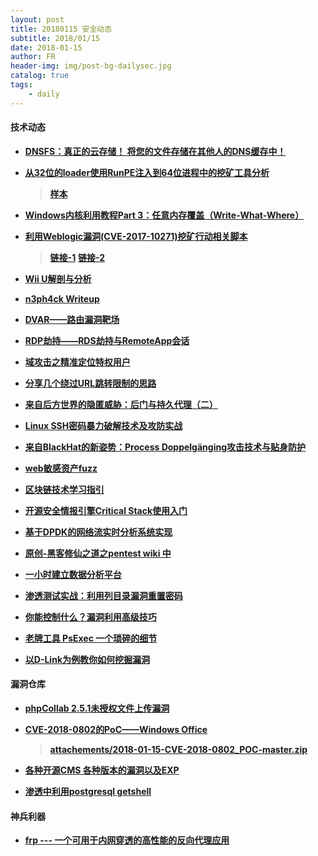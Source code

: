 ```yaml
---
layout: post
title: 20180115 安全动态
subtitle: 2018/01/15
date: 2018-01-15
author: FR
header-img: img/post-bg-dailysec.jpg
catalog: true
tags:
    - daily
---
```


#### 技术动态
- **[DNSFS：真正的云存储！ 将您的文件存储在其他人的DNS缓存中！](https://blog.benjojo.co.uk/post/dns-filesystem-true-cloud-storage-dnsfs)**

- **[从32位的loader使用RunPE注入到64位进程中的挖矿工具分析](https://secrary.com/ReversingMalware/CoinMiner/)**
  > **[样本](https://www.virustotal.com/en/file/98199294da32f418964fde49d623aadb795d783640b208b9dd9ad08dcac55fd5/analysis/)**

- **[Windows内核利用教程Part 3：任意内存覆盖（Write-What-Where）](https://www.exploit-db.com/docs/english/43527-windows-kernel-exploitation-tutorial-part-3-arbitrary-memory-overwrite-(write-what-where).pdf)**

- **[利用Weblogic漏洞(CVE-2017-10271)挖矿行动相关脚本](http://www.example.com)**
  > **[链接-1](https://pastebin.com/ctisSMcY)**
  > **[链接-2](https://pastebin.com/nTnujW8b)**

- **[Wii U解剖与分析](http://hexkyz.blogspot.com/2018/01/anatomy-of-wii-u-end.html)**

- **[n3ph4ck Writeup](https://medium.com/@m4f1a/ctf-challenge-n3ph4ck-writeup-b355f512977b)**

- **[DVAR——路由漏洞靶场](http://blog.exploitlab.net/2018/01/dvar-damn-vulnerable-arm-router.html?m=1)**

- **[RDP劫持——RDS劫持与RemoteApp会话](https://medium.com/@networksecurity/rdp-hijacking-how-to-hijack-rds-and-remoteapp-sessions-transparently-to-move-through-an-da2a1e73a5f6)**

- **[域攻击之精准定位特权用户](https://www.anquanke.com/post/id/94461)**

- **[分享几个绕过URL跳转限制的思路](https://www.anquanke.com/post/id/94377)**

- **[来自后方世界的隐匿威胁：后门与持久代理（二） ](http://www.freebuf.com/articles/system/150314.html)**

- **[Linux SSH密码暴力破解技术及攻防实战 ](http://www.freebuf.com/sectool/159488.html)**

- **[来自BlackHat的新姿势：Process Doppelgänging攻击技术与贴身防护 ](http://www.freebuf.com/articles/system/159628.html)**

- **[web敏感资产fuzz](http://www.cnnetarmy.com/web%e6%95%8f%e6%84%9f%e8%b5%84%e4%ba%a7fuzz/)**

- **[区块链技术学习指引](https://learnblockchain.cn/2018/01/11/guide/)**

- **[开源安全情报引擎Critical Stack使用入门 ](http://www.freebuf.com/sectool/159648.html)**

- **[基于DPDK的网络流实时分析系统实现 ](https://mp.weixin.qq.com/s/RlX8WZ3QLORfz2n52uoIlA)**

- **[原创-黑客修仙之道之pentest wiki 中 ](https://bbs.ichunqiu.com/thread-32263-1-1.html?from=sec)**

- **[一小时建立数据分析平台](https://zhuanlan.zhihu.com/p/28485468)**

- **[渗透测试实战：利用列目录漏洞重置密码](http://www.4hou.com/penetration/9801.html)**

- **[你能控制什么？漏洞利用高级技巧](http://blog.sina.com.cn/s/blog_85e506df0102xgtl.html)**

- **[老牌工具 PsExec 一个琐碎的细节](https://paper.seebug.org/503/)**

- **[以D-Link为例教你如何挖掘漏洞](https://www.anquanke.com/post/id/94196)**

#### 漏洞仓库
- **[phpCollab 2.5.1未授权文件上传漏洞](https://cxsecurity.com/issue/WLB-2018010117)**

- **[CVE-2018-0802的PoC——Windows Office](https://github.com/zldww2011/CVE-2018-0802_POC)**
  > **[attachements/2018-01-15-CVE-2018-0802_POC-master.zip](http://www.example.com)**

- **[各种开源CMS 各种版本的漏洞以及EXP](https://github.com/Mr5m1th/POC-Collect)**

- **[渗透中利用postgresql getshell ](http://www.jianfensec.com/postgresql_getshell.html)**

#### 神兵利器
- **[frp --- 一个可用于内网穿透的高性能的反向代理应用](https://github.com/fatedier/frp/blob/master/README_zh.md)**